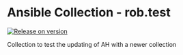 # Ansible Collection - rob.test

[![Release on version](https://github.com/robbbbh/rob.test/actions/workflows/release-cicd.yml/badge.svg)](https://github.com/robbbbh/rob.test/actions/workflows/release-cicd.yml)

Collection to test the updating of AH with a newer collection
